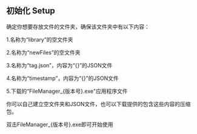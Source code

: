 ## 初始化 Setup

确定你想要存放文件的文件夹，确保该文件夹中有以下内容：

1.名称为“library”的空文件夹

2.名称为“newFiles”的空文件夹

3.名称为“tag.json”，内容为“{}”的JSON文件

4.名称为“timestamp”，内容为“{}”的JSON文件

5.下载的“FileManager_{版本号}.exe"应用程序文件

你可以自己建立空文件夹和JSON文件，也可以下载提供的包含这些内容的压缩包。

双击FileManager_{版本号}.exe即可开始使用
